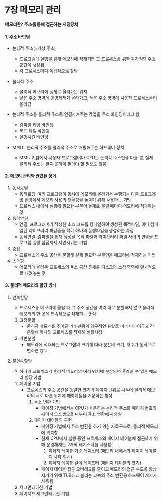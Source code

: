 # 7장 메모리 관리

**메모리란? 주소를 통해 접근하는 저장장치**

#### 1. 주소 바인딩

- 논리적 주소(=가상 주소)
  - 프로그램이 실행을 위해 메모리에 적재되면 그 프로세스를 위한 독자적인 주소 공간이 생성됨
  - 각 프로세스마다 독립적으로 할당
- 물리적 주소
  - 물리적 메모리에 실제로 올라가는 위치
  - 낮은 주소 영역에 운영체제가 올라가고, 높은 주소 영역에 사용자 프로세스들이 올라감
- 논리적 주소를 물리적 주소로 연결시켜주는 작업을 주소 바인딩이라고 함
  - 컴파일 타임 바인딩
  - 로드 타임 바인딩
  - 실행시간 바인딩

- MMU : 논리적 주소를 물리적 주소로 매핑해주는 하드웨어 장치
  - MMU 기법에서 사용자 프로그램이나 CPU는 논리적 주소만을 다룰 뿐, 실제 물리적 주소는 알지 못하며 알아야 할 필요도 없음

#### 2. 메모리 관리와 관련된 용어

1. 동적로딩
   - 동적로딩: 여러 프로그램이 동시에 메모리에 올라가서 수행되는 다중 프로그래밍 환경에서 메모리 사용의 효율성을 높이기 위해 사용하는 기법
   - 프로세스 내에서 실행에 필요한 부분이 실제로 불릴 때마다 메모리에 적재하는 것
2. 동적연결
   - 연결: 프로그래머가 작성한 소스 코드를 컴파일하여 생성된 목적파일, 이미 컴파일된 라이브러리 파일들을 묶어 하나의 실행파일을 생성하는 과정
   - 동적연결: 컴파일을 통해 생성된 목적 파일과 라이브러리 파일 사이의 연결을 프로그램 실행 심점까지 지연시키는 기법
3. 중첩
   - 프로세스의 주소 공간을 분할해 실제 필요한 부분만을 메모리에 적재하는 기법
4. 스와핑
   - 메모리에 올라온 프로세스의 주소 공간 전체를 디스크의 스왑 영역에 일시적으로 내려놓는 것



#### 3. 물리적 메모리의 할당 방식

1. 연속할당
   
   - 프로세스를 메모리에 올릴 때 그 주소 공간을 여러 개로 분할하지 않고 물리적 메모리의 한 곳에 연속적으로 적재하는 방식
   
   1. 고정분할
      - 물리적 메모리를 주어진 개수만큼의 영구적인 분할로 미리 나누어두고 각 분할에 하나의 프로세스를 적재해 실행시킴
   2. 가변분할
      - 메모리에 적재되는 프로그램의 크기에 따라 분할의 크기, 개수가 동적으로 변하는 방식
   
2. 불연속할당

   - 하나의 프로세스가 물리적 메모리의 여러 위치에 분산되어 올라갈 수 있는 메모리 할당 기법

   1. 페이징 기법
      - 프로세스의 주소 공간을 동일한 크기의 페이지 단위로 나누어 물리적 메모리의 서로 다른 위치에 페이지들을 저장하는 방식
        1. 주소 변환 기법
           - 페이징 기법에서는 CPU가 사용하는 논리적 주소를 페이지 번호와 페이지 오프셋으로 나누어 주소 변환에 사용함
        2. 페이지 테이블의 구현
           - 페이징 기법에서 주소 변환을 하기 위한 자료구조로, 물리적 메모리에 위치함
           - 현재 CPU에서 실행 중인 프로세스의 페이지 테이블에 접근하기 위해 운영체제는 2개의 레지스터를 사용함
             1. 페이지 테이블 기준 레지스터 (메모리 내에서의 페이지 테이블의 시작 위치)
             2. 페이지 테이블 길이 레이즈터 (페이지 테이블의 크기)
           - 페이지 테이블 접근 오버헤드를 줄이고 메모리의 접근 속도를 향상시키기 위해 TLB라고 불리는 고속의 주소 변환용 하드웨어 캐시가 사용됨
   2. 세그먼테이션 기법
   3. 페이지드 세그먼테이션 기법